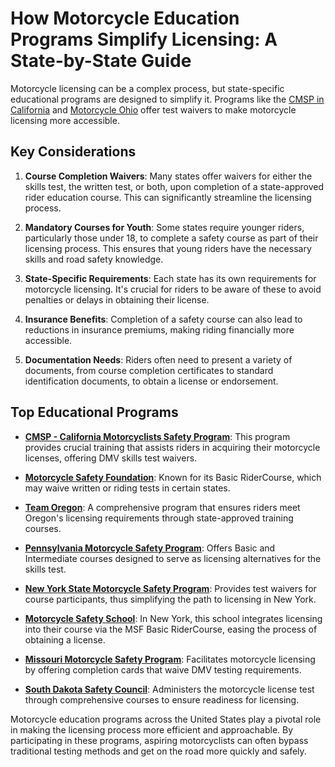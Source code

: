 # How Motorcycle Education Programs Simplify Licensing: A State-by-State Guide

Motorcycle licensing can be a complex process, but state-specific educational programs are designed to simplify it. Programs like the [CMSP in California](/dir/cmsp_-_california_motorcyclists_safety_program) and [Motorcycle Ohio](/dir/state_of_ohio) offer test waivers to make motorcycle licensing more accessible.

## Key Considerations

1. **Course Completion Waivers**: Many states offer waivers for either the skills test, the written test, or both, upon completion of a state-approved rider education course. This can significantly streamline the licensing process.
  
2. **Mandatory Courses for Youth**: Some states require younger riders, particularly those under 18, to complete a safety course as part of their licensing process. This ensures that young riders have the necessary skills and road safety knowledge.

3. **State-Specific Requirements**: Each state has its own requirements for motorcycle licensing. It's crucial for riders to be aware of these to avoid penalties or delays in obtaining their license.

4. **Insurance Benefits**: Completion of a safety course can also lead to reductions in insurance premiums, making riding financially more accessible.

5. **Documentation Needs**: Riders often need to present a variety of documents, from course completion certificates to standard identification documents, to obtain a license or endorsement.

## Top Educational Programs

- **[CMSP - California Motorcyclists Safety Program](/dir/cmsp_-_california_motorcyclists_safety_program)**: This program provides crucial training that assists riders in acquiring their motorcycle licenses, offering DMV skills test waivers.

- **[Motorcycle Safety Foundation](/dir/motorcycle_safety_foundation)**: Known for its Basic RiderCourse, which may waive written or riding tests in certain states.

- **[Team Oregon](/dir/team_oregon)**: A comprehensive program that ensures riders meet Oregon's licensing requirements through state-approved training courses.

- **[Pennsylvania Motorcycle Safety Program](/dir/pennsylvania_motorcycle_safety_program)**: Offers Basic and Intermediate courses designed to serve as licensing alternatives for the skills test.

- **[New York State Motorcycle Safety Program](/dir/new_york_state_motorcycle_safety_program)**: Provides test waivers for course participants, thus simplifying the path to licensing in New York.

- **[Motorcycle Safety School](/dir/motorcycle_safety_school)**: In New York, this school integrates licensing into their course via the MSF Basic RiderCourse, easing the process of obtaining a license.

- **[Missouri Motorcycle Safety Program](/dir/missouri_motorcycle_safety_program)**: Facilitates motorcycle licensing by offering completion cards that waive DMV testing requirements.

- **[South Dakota Safety Council](/dir/south_dakota_safety_council)**: Administers the motorcycle license test through comprehensive courses to ensure readiness for licensing.

Motorcycle education programs across the United States play a pivotal role in making the licensing process more efficient and approachable. By participating in these programs, aspiring motorcyclists can often bypass traditional testing methods and get on the road more quickly and safely.